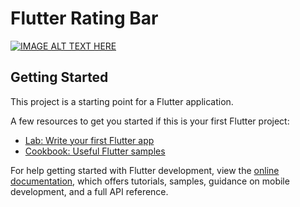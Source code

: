 # Flutter Rating Bar

[![IMAGE ALT TEXT HERE](https://i.ytimg.com/vi/2OsrebLE-5Q/maxresdefault.jpg)](https://www.youtube.com/watch?v=2OsrebLE-5Q)

## Getting Started

This project is a starting point for a Flutter application.

A few resources to get you started if this is your first Flutter project:

- [Lab: Write your first Flutter app](https://docs.flutter.dev/get-started/codelab)
- [Cookbook: Useful Flutter samples](https://docs.flutter.dev/cookbook)

For help getting started with Flutter development, view the
[online documentation](https://docs.flutter.dev/), which offers tutorials,
samples, guidance on mobile development, and a full API reference.
